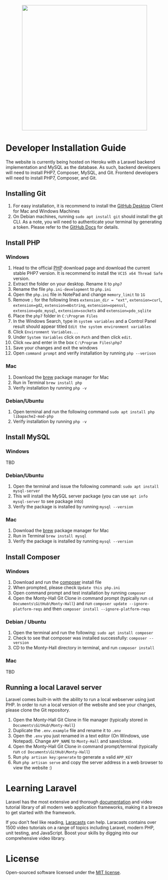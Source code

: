 <p align="center"><a href="https://laravel.com" target="_blank"><img src="http://scer.rpi.edu/sites/default/files/logo-with-tag.jpg" width="400"></a></p>

# Developer Installation Guide
The website is currently being hosted on Heroku with a Laravel backend implementation and MySQL as the database. As such, backend developers will need to install PHP7, Composer, MySQL, and Git. Frontend developers will need to install PHP7, Composer, and Git.

## Installing Git
1. For easy installation, it is recommend to install the [GitHub Desktop](https://desktop.github.com/) Client for Mac and Windows Machines
2. On Debian machines, running `sudo apt install git` should install the git CLI. As a note, you will need to authenticate your terminal by generating a token. Please refer to the [GitHub Docs](https://docs.github.com/en/github/authenticating-to-github/keeping-your-account-and-data-secure/creating-a-personal-access-token) for details.

## Install PHP

### Windows
1. Head to the official [PHP](https://windows.php.net/download#php-7.4) download page and download the current stable PHP7 version. It is recommend to install the `VC15 x64 Thread Safe` version.
2. Extract the folder on your desktop. Rename it to `php7`
3. Rename the file `php.ini-development` to `php.ini`
4. Open the `php.ini` file in NotePad and change `memory_limit` to `1G`
5. Remove `;` for the following lines `extension_dir = "ext"`, `extension=curl`, `extension=gd2`, `extension=mbstring`, `extension=openssl`, `extension=pdo_mysql`, `extension=sockets` and `extension=pdo_sqlite`
6. Place the `php7` folder in `C:\Program Files`
7. In the Windows Search, type in `system variables` and a Control Panel result should appear titled `Edit the system environment variables`
8. Click `Environment Variables...`
9. Under `System Variables` click on `Path` and then click `edit`.
10. Click `new` and enter in the box `C:\Program Files\php7`
11. Save your changes and exit the windows
12. Open `command prompt` and verify installation by running `php --verison`


### Mac
1. Download the [brew](https://docs.brew.sh/Installation) package manager for Mac
2. Run in Terminal `brew install php`
2. Verify installation by running `php -v`

### Debian/Ubuntu
1. Open terminal and run the following command `sudo apt install php libapache2-mod-php`
2. Verify installation by running `php -v`

## Install MySQL

### Windows
TBD

### Debian/Ubuntu
1. Open the terminal and issue the following command: `sudo apt install mysql-server`
2. This will install the MySQL server package (you can use `apt info mysql-server` to see package into)
3. Verify the package is installed by running `mysql --version`

### Mac
1. Download the [brew](https://docs.brew.sh/Installation) package manager for Mac
2. Run in Terminal `brew install mysql`
2. Verify the package is installed by running `mysql --version`

## Install Composer

### Windows
1. Download and run the [composer](https://getcomposer.org/doc/00-intro.md#installation-windows) install file
2. When prompted, please check `Update this php.ini`
3. Open command prompt and test installation by running `composer`
4. Open the Monty-Hall Git Clone in command prompt (typically run `cd Documents\GitHub\Monty-Hall`) and run `composer update --ignore-platform-reqs` and then `composer install --ignore-platform-reqs`

### Debian / Ubuntu
1. Open the terminal and run the following: `sudo apt install composer`
2. Check to see that composer was installed successfully: `composer --version`
3. CD to the Monty-Hall directory in terminal, and run `composer install`

### Mac
TBD

## Running a local Laravel server
Laravel comes built-in with the ability to run a local webserver using just PHP. In order to run a local version of the website and see your changes, please clone the Git repository. 
1. Open the Monty-Hall Git Clone in file manager (typically stored in `Documents\GitHub\Monty-Hall`)
2. Duplicate the `.env.example` file and rename it to `.env`
3. Open the `.env` you just renamed in a text editor (On Windows, use Notepad). Change `APP_NAME` to `Monty-Hall` and save/close.
4. Open the Monty-Hall Git Clone in command prompt/terminal (typically run `cd Documents\GitHub\Monty-Hall`)
5. Run `php artisan key:generate` to generate a valid `APP_KEY`
6. Run `php artisan serve` and copy the server address in a web browser to view the website :) 

# Learning Laravel

Laravel has the most extensive and thorough [documentation](https://laravel.com/docs) and video tutorial library of all modern web application frameworks, making it a breeze to get started with the framework.

If you don't feel like reading, [Laracasts](https://laracasts.com) can help. Laracasts contains over 1500 video tutorials on a range of topics including Laravel, modern PHP, unit testing, and JavaScript. Boost your skills by digging into our comprehensive video library.

# License

Open-sourced software licensed under the [MIT license](https://opensource.org/licenses/MIT).
